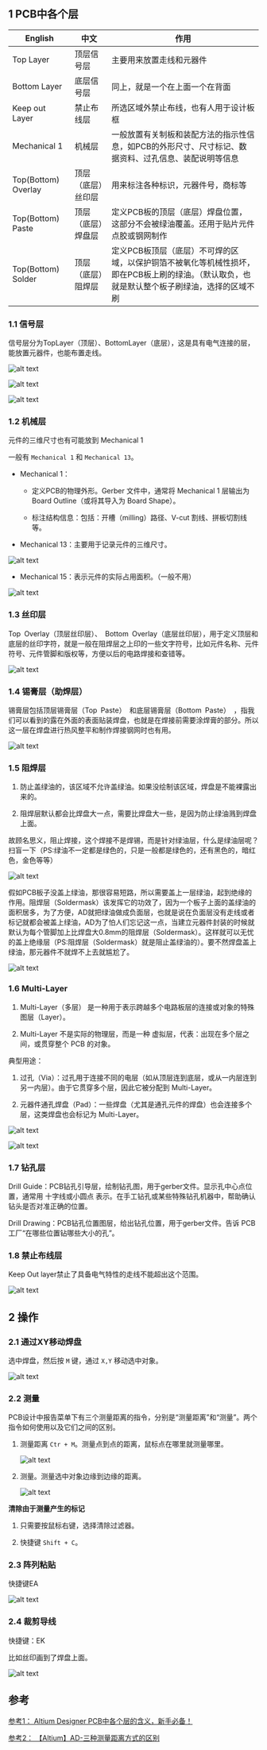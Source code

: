 
## 1 PCB中各个层

| English |  中文  |  作用 |
|---------|-------|-------|
| Top Layer      | 顶层信号层 | 主要用来放置走线和元器件 |
| Bottom Layer   | 底层信号层 | 同上，就是一个在上面一个在背面 |
| Keep out Layer | 禁止布线层 | 所选区域外禁止布线，也有人用于设计板框 |
| Mechanical 1   | 机械层     | 一般放置有关制板和装配方法的指示性信息，如PCB的外形尺寸、尺寸标记、数据资料、过孔信息、装配说明等信息 |
| Top(Bottom) Overlay| 顶层（底层）丝印层 | 用来标注各种标识，元器件号，商标等 |
| Top(Bottom) Paste  | 顶层（底层）焊盘层 | 定义PCB板的顶层（底层）焊盘位置，这部分不会被绿油覆盖。还用于贴片元件点胶或钢网制作 |
| Top(Bottom) Solder | 顶层（底层）阻焊层 | 定义PCB板顶层（底层）不可焊的区域，以保护铜箔不被氧化等机械性损坏，即在PCB板上刷的绿油。（默认取负，也就是默认整个板子刷绿油，选择的区域不刷 |


### 1.1 信号层

信号层分为TopLayer（顶层）、BottomLayer（底层），这是具有电气连接的层，能放置元器件，也能布置走线。

![alt text](./10_image/image-2.png)

![alt text](./10_image/image-3.png)

![alt text](./10_image/image-4.png)

### 1.2 机械层

元件的三维尺寸也有可能放到 Mechanical 1

一般有 `Mechanical 1` 和 `Mechanical 13`。

- Mechanical 1：
    
    - 定义PCB的物理外形。Gerber 文件中，通常将 Mechanical 1 层输出为 Board Outline（或将其导入为 Board Shape）。

    - 标注结构信息：包括：开槽（milling）路径、V-cut 割线、拼板切割线等。

- Mechanical 13：主要用于记录元件的三维尺寸。

![alt text](image-2.png)

- Mechanical 15：表示元件的实际占用面积。（一般不用）




![alt text](./10_image/image-5.png)





### 1.3 丝印层

Top Overlay（顶层丝印层）、 Bottom Overlay（底层丝印层），用于定义顶层和底层的丝印字符，就是一般在阻焊层之上印的一些文字符号，比如元件名称、元件符号、元件管脚和版权等，方便以后的电路焊接和查错等。

![alt text](./10_image/image-6.png)

### 1.4 锡膏层（助焊层）

锡膏层包括顶层锡膏层（Top Paste） 和底层锡膏层（Bottom Paste） ，指我们可以看到的露在外面的表面贴装焊盘，也就是在焊接前需要涂焊膏的部分。所以这一层在焊盘进行热风整平和制作焊接钢网时也有用。

![alt text](./10_image/image-7.png)

### 1.5 阻焊层

1. 防止盖绿油的，该区域不允许盖绿油。如果没绘制该区域，焊盘是不能裸露出来的。

2. 阻焊层默认都会比焊盘大一点，需要比焊盘大一些，是因为防止绿油溅到焊盘上面。

故顾名思义，阻止焊接，这个焊接不是焊锡，而是针对绿油层，什么是绿油层呢？扫盲一下（PS:绿油不一定都是绿色的，只是一般都是绿色的，还有黑色的，暗红色，金色等等）

![alt text](./10_image/image.png)

假如PCB板子没盖上绿油，那很容易短路，所以需要盖上一层绿油，起到绝缘的作用。阻焊层（Soldermask）该发挥它的功效了，因为一个板子上面的盖绿油的面积居多，为了方便，AD就把绿油做成负面层，也就是说在负面层没有走线或者标记就都会被盖上绿油，AD为了怕人们忘记这一点，当建立元器件封装的时候就默认为每个管脚加上比焊盘大0.8mm的阻焊层（Soldermask）。这样就可以无忧的盖上绝缘层（PS:阻焊层（Soldermask）就是阻止盖绿油的）。要不然焊盘盖上绿油，那元器件不就焊不上去就尴尬了。

![alt text](./10_image/image-1.png)

### 1.6 Multi-Layer

1. Multi-Layer（多层） 是一种用于表示跨越多个电路板层的连接或对象的特殊图层（Layer）。

2. Multi-Layer 不是实际的物理层，而是一种 虚拟层，代表：出现在多个层之间，或贯穿整个 PCB 的对象。


典型用途：

1. 过孔（Via）：过孔用于连接不同的电层（如从顶层连到底层，或从一内层连到另一内层）。由于它贯穿多个层，因此它被分配到 Multi-Layer。

2. 元器件通孔焊盘（Pad）：一些焊盘（尤其是通孔元件的焊盘）也会连接多个层，这类焊盘也会标记为 Multi-Layer。

![alt text](./10_image/image-8.png)

![alt text](./10_image/image-10.png)

### 1.7 钻孔层

Drill Guide：PCB钻孔引导层，绘制钻孔图，用于gerber文件。显示孔中心点位置，通常用 十字线或小圆点 表示。在手工钻孔或某些特殊钻孔机器中，帮助确认钻头是否对准正确的位置。

Drill Drawing：PCB钻孔位置图层，给出钻孔位置，用于gerber文件。告诉 PCB 工厂“在哪些位置钻哪些大小的孔”。


### 1.8 禁止布线层

Keep Out layer禁止了具备电气特性的走线不能超出这个范围。

![alt text](./10_image/image-9.png)


## 2 操作


### 2.1 通过XY移动焊盘

选中焊盘，然后按 `M` 键，通过 `X,Y` 移动选中对象。

![alt text](./10_image/image-11.png)

### 2.2 测量

PCB设计中报告菜单下有三个测量距离的指令，分别是“测量距离”和“测量”。两个指令如何使用以及它们之间的区别。

1. 测量距离 `Ctr + M`。测量点到点的距离，鼠标点在哪里就测量哪里。

    ![alt text](./10_image/image-12.png)

2. 测量。测量选中对象边缘到边缘的距离。

    ![alt text](./10_image/image-13.png)


**清除由于测量产生的标记**

1. 只需要按鼠标右键，选择清除过滤器。

2. 快捷键 `Shift + C`。

### 2.3 阵列粘贴

快捷键EA

![alt text](./10_image/image-14.png)

### 2.4 裁剪导线

快捷键：EK

比如丝印画到了焊盘上面。

![alt text](./10_image/image-15.png)

## 参考

[参考1： Altium Designer PCB中各个层的含义，新手必备！](https://blog.csdn.net/peiorrong/article/details/148453128)

[参考2： 【Altium】AD-三种测量距离方式的区别](https://zhuanlan.zhihu.com/p/14758666432)